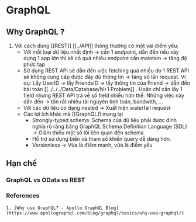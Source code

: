 # GraphQL


## Why GraphQL ?

1. Với cách dùng [[REST]] [[../API]] thông thường có một vài điểm yếu:
	- Với mỗi loại dữ liệu nhất định -> cần 1 endpoint, dẫn đến nếu xây dựng 1 app lớn thì sẽ có quá nhiều endpoint cần maintain -> tăng độ phức tạp
	- Sử dụng REST API sẽ dẫn đến việc fetching quá nhiều do 1 REST API sẽ không cung cấp được đầy đủ thông tin -> tăng số lần request. Ví dụ: Lấy UserID -> lấy FriendsID -> lấy thông tin của Friend -> dẫn đến bài toán [[../../../Data/Database/N+1 Problem]] . Hoặc chỉ cần lấy 1 field nhưng REST API trả về số field nhiều hơn thế. Những việc này dẫn đến -> tốn rất nhiều tài nguyên tính toán, bandwith, ...
	- Với các dữ liệu có dạng nested -> Xuất hiện waterfall request
	- Các lợi ích khác mà [[GraphQL]] mang lại
		- Strongly-typed schema: Schema của dữ liệu phải được định nghĩa rõ ràng bằng GraphQL Schema Definition Language (SDL) -> Giảm thiểu một số lỗi liên quan đến schema
		- Hỗ trợ sử dụng biến và tham số khiến query dễ dàng hơn.
		- Versionless -> Vừa là điểm mạnh, vừa là điểm yếu


## Hạn chế

### GraphQL vs OData vs REST

### References
	1. [Why use GraphQL? - Apollo GraphQL Blog](https://www.apollographql.com/blog/graphql/basics/why-use-graphql/)
